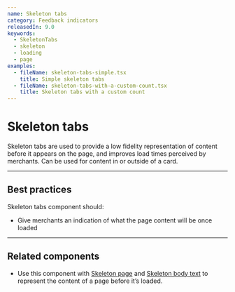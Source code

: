 ```yaml
---
name: Skeleton tabs
category: Feedback indicators
releasedIn: 9.0
keywords:
  - SkeletonTabs
  - skeleton
  - loading
  - page
examples:
  - fileName: skeleton-tabs-simple.tsx
    title: Simple skeleton tabs
  - fileName: skeleton-tabs-with-a-custom-count.tsx
    title: Skeleton tabs with a custom count
---
```


# Skeleton tabs

Skeleton tabs are used to provide a low fidelity representation of content before it appears on the page, and improves load times perceived by merchants. Can be used for content in or outside of a card.

---

## Best practices

Skeleton tabs component should:

- Give merchants an indication of what the page content will be once loaded

---

## Related components

- Use this component with [Skeleton page](https://polaris.shopify.com/components/feedback-indicators/skeleton-page) and [Skeleton body text](https://polaris.shopify.com/components/feedback-indicators/skeleton-body-text) to represent the content of a page before it’s loaded.
